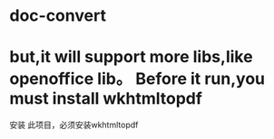 # doc-convert
but,it will support more libs,like openoffice lib。
Before it run,you must install wkhtmltopdf 
=======================================================
安装
  此项目，必须安装wkhtmltopdf
